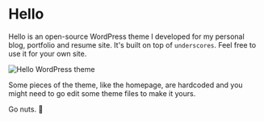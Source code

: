 Hello
===

Hello is an open-source WordPress theme I developed for my personal blog, portfolio and resume site. It's built on top of `underscores`. Feel free to use it for your own site.

![Hello WordPress theme](/blob/master/screenshot.png)

Some pieces of the theme, like the homepage, are hardcoded and you might need to go edit some theme files to make it yours.

Go nuts. 🖖

